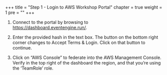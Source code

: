 +++
title = "Step 1 - Login to AWS Workshop Portal"
chapter = true
weight = 1
pre = "<b></b>"
+++

1. Connect to the portal by browsing to https://dashboard.eventengine.run/.

2. Enter the provided hash in the text box. The button on the bottom right corner changes to Accept Terms & Login. Click on that button to continue.

3. Click on “AWS Console” to federate into the AWS Management Console. Verify in the top right of the dashboard the region, and that you’re using the ‘TeamRole’ role.
